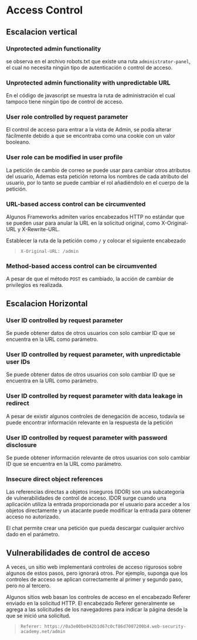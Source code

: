 # Access Control

## Escalacion vertical

### Unprotected admin functionality
se observa en el archivo robots.txt que existe una ruta `administrator-panel`, el cual no necesita ningún tipo de autenticación o control de acceso.

### Unprotected admin functionality with unpredictable URL
En el código de javascript se muestra la ruta de administración el cual tampoco tiene ningún tipo de control de acceso.

### User role controlled by request parameter
El control de acceso para entrar a la vista de Admin, se podía alterar fácilmente debido a que se encontraba como una cookie con un valor booleano.

### User role can be modified in user profile
La petición de cambio de correo se puede usar para cambiar otros atributos del usuario, Ademas esta petición retorna los nombres de cada atributo del usuario, por lo tanto se puede cambiar el rol añadiéndolo en el cuerpo de la petición.

### URL-based access control can be circumvented
Algunos Frameworks admiten varios encabezados HTTP no estándar que se pueden usar para anular la URL en la solicitud original, como X-Original-URL y X-Rewrite-URL.

Establecer la ruta de la petición como `/` y colocar el siguiente encabezado
> `X-Original-URL: /admin`

### Method-based access control can be circumvented
A pesar de que el método `POST` es cambiado, la acción de cambiar de privilegios es realizada.

## Escalacion Horizontal

### User ID controlled by request parameter 
Se puede obtener datos de otros usuarios con solo cambiar ID que se encuentra en la URL como parámetro.

### User ID controlled by request parameter, with unpredictable user IDs 
Se puede obtener datos de otros usuarios con solo cambiar ID que se encuentra en la URL como parámetro.

### User ID controlled by request parameter with data leakage in redirect
A pesar de existir algunos controles de denegación de acceso, todavía se puede encontrar información relevante en la respuesta de la petición 

### User ID controlled by request parameter with password disclosure
Se puede obtener información relevante de otros usuarios con solo cambiar ID que se encuentra en la URL como parámetro.

### Insecure direct object references
Las referencias directas a objetos inseguros (IDOR) son una subcategoría de vulnerabilidades de control de acceso. IDOR surge cuando una aplicación utiliza la entrada proporcionada por el usuario para acceder a los objetos directamente y un atacante puede modificar la entrada para obtener acceso no autorizado.

El chat permite crear una petición que pueda descargar cualquier archivo dado en el parámetro. 

## Vulnerabilidades de control de acceso
A veces, un sitio web implementará controles de acceso rigurosos sobre algunos de estos pasos, pero ignorará otros. Por ejemplo, suponga que los controles de acceso se aplican correctamente al primer y segundo paso, pero no al tercero.

Algunos sitios web basan los controles de acceso en el encabezado Referer enviado en la solicitud HTTP. El encabezado Referer generalmente se agrega a las solicitudes de los navegadores para indicar la página desde la que se inició una solicitud.

> `Referer: https://0a3e00be042b1d67c0cf86d7007200b4.web-security-academy.net/admin`